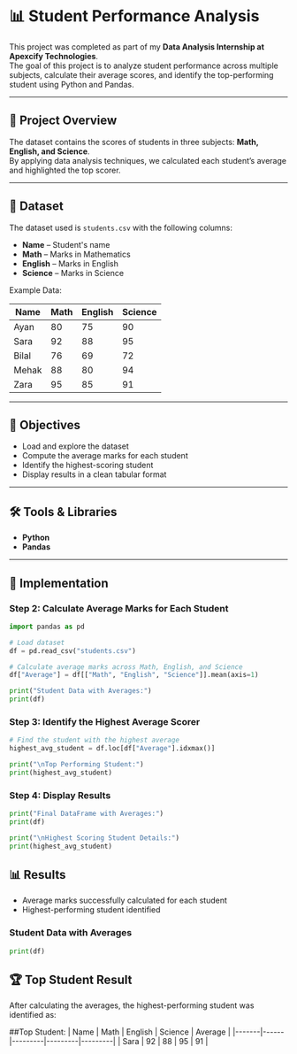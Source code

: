 # 📊 Student Performance Analysis  

This project was completed as part of my **Data Analysis Internship at Apexcify Technologies**.  
The goal of this project is to analyze student performance across multiple subjects, calculate their average scores, and identify the top-performing student using Python and Pandas.  

---

## 📌 Project Overview  
The dataset contains the scores of students in three subjects: **Math, English, and Science**.  
By applying data analysis techniques, we calculated each student’s average and highlighted the top scorer.  

---

## 📂 Dataset  
The dataset used is `students.csv` with the following columns:  
- **Name** – Student's name  
- **Math** – Marks in Mathematics  
- **English** – Marks in English  
- **Science** – Marks in Science  

Example Data:  

| Name  | Math | English | Science |
|-------|------|---------|---------|
| Ayan  | 80   | 75      | 90      |
| Sara  | 92   | 88      | 95      |
| Bilal | 76   | 69      | 72      |
| Mehak | 88   | 80      | 94      |
| Zara  | 95   | 85      | 91      |

---

## 🎯 Objectives  
- Load and explore the dataset  
- Compute the average marks for each student  
- Identify the highest-scoring student  
- Display results in a clean tabular format  

---

## 🛠️ Tools & Libraries  
- **Python**  
- **Pandas**  

---

## 🔎 Implementation  

### Step 2: Calculate Average Marks for Each Student  
```python
import pandas as pd

# Load dataset
df = pd.read_csv("students.csv")

# Calculate average marks across Math, English, and Science
df["Average"] = df[["Math", "English", "Science"]].mean(axis=1)

print("Student Data with Averages:")
print(df)
```
### Step 3: Identify the Highest Average Scorer  
```python
# Find the student with the highest average
highest_avg_student = df.loc[df["Average"].idxmax()]

print("\nTop Performing Student:")
print(highest_avg_student)
```
### Step 4: Display Results  
```python
print("Final DataFrame with Averages:")
print(df)

print("\nHighest Scoring Student Details:")
print(highest_avg_student)
```
## 📊 Results  
- Average marks successfully calculated for each student  
- Highest-performing student identified  

### Student Data with Averages  
```python
print(df)
```
## 🏆 Top Student Result  

After calculating the averages, the highest-performing student was identified as:  

##Top Student:
| Name  | Math | English | Science | Average |
|-------|------|---------|---------|---------|
| Sara  | 92   | 88      | 95      | 91      |
